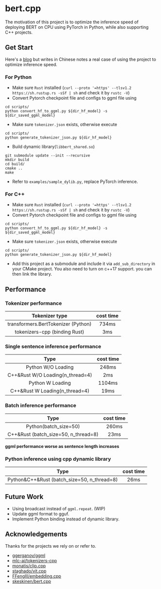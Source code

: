 # bert.cpp
The motivation of this project is to optimize the inference speed of deploying BERT on CPU using PyTorch in Python, while also supporting C++ projects.

## Get Start

Here's a [blog](https://eeyorelee.github.io/model-es-performance-optimization/) but writes in Chinese notes a real case of using the project to optimize inference speed.

### For Python
- Make sure `Rust` installed (`curl --proto '=https' --tlsv1.2 https://sh.rustup.rs -sSf | sh` and check it by `rustc -V`)
- Convert Pytorch checkpoint file and configs to ggml file using 
```
cd scripts/
python convert_hf_to_ggml.py ${dir_hf_model} -s ${dir_saved_ggml_model}
```
- Make sure `tokenizer.json` exists, otherwise execute
```
cd scripts/
python generate_tokenizer_json.py ${dir_hf_model}
```
- Build dynamic library(`libbert_shared.so`)
```
git submodule update --init --recursive
mkdir build
cd build/
cmake ..
make
```
- Refer to `examples/sample_dylib.py`, replace PyTorch inference.


### For C++
- Make sure `Rust` installed (`curl --proto '=https' --tlsv1.2 https://sh.rustup.rs -sSf | sh` and check it by `rustc -V`)
- Convert Pytorch checkpoint file and configs to ggml file using 
```
cd scripts/
python convert_hf_to_ggml.py ${dir_hf_model} -s ${dir_saved_ggml_model}
```
- Make sure `tokenizer.json` exists, otherwise execute
```
cd scripts/
python generate_tokenizer_json.py ${dir_hf_model}
```
- Add this project as a submodule and include it via `add_sub_directory` in your CMake project. You also need to turn on c++17 support. you can then link the library.

## Performance 
### Tokenizer performance

|           Tokenizer type            | cost time |
| :---------------------------------: | :-------: |
| transformers.BertTokenizer (Python) |   734ms   |
|    tokenizers-cpp (binding Rust)    |    3ms    |


### Single sentence inference performance
|               Type               | cost time |
| :------------------------------: | :-------: |
|        Python W/O Loading        |   248ms   |
| C++&Rust W/O Loading(n_thread=4) |    2ms    |
|         Python W Loading         |  1104ms   |
|  C++&Rust W Loading(n_thread=4)  |   19ms    |


### Batch inference performance
|                 Type                 | cost time |
| :----------------------------------: | :-------: |
|        Python(batch_size=50)         |   260ms   |
| C++&Rust (batch_size=50, n_thread=8) |   23ms    |

**ggml performance worse as sentence length increases**

### Python inference using cpp dynamic library
|                    Type                     | cost time |
| :-----------------------------------------: | :-------: |
| Python&C++&Rust (batch_size=50, n_thread=8) |   26ms    |


## Future Work
- Using broadcast instead of `ggml.repeat`. (WIP)
- Update ggml format to gguf.
- Implement Python binding instead of dynamic library.

## Acknowledgements
Thanks for the projects we rely on or refer to.
- [ggerganov/ggml](https://github.com/ggerganov/ggml)
- [mlc-ai/tokenizers-cpp](https://github.com/mlc-ai/tokenizers-cpp)
- [monatis/clip.cpp](https://github.com/monatis/clip.cpp)
- [staghado/vit.cpp](https://github.com/staghado/vit.cpp)
- [FFengIll/embedding.cpp](https://github.com/FFengIll/embedding.cpp)
- [skeskinen/bert.cpp](https://github.com/skeskinen/bert.cpp)